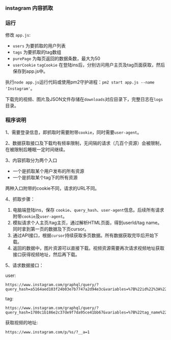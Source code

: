 ### instagram 内容抓取

### 运行

修改 `app.js`:

* `users` 为要抓取的用户列表
* `tags` 为要抓取的tag数组
* `purePage` 为每页返回的数据条数，最大为50
* `userCookie` `tagCookie` 在登陆ins后，分别访问用户主页及tag页面获取，然后保存到app.js中。

执行`node app.js`运行代码或使用pm2守护进程：`pm2 start app.js --name 'Instagram'`。

下载完的视频、图片及JSON文件存储在`downloads`对应目录下，完整日志在`logs`目录。

### 程序说明

1、需要登录信息，即抓取时需要附带`cookie`，同时需要`user-agent`。

2、数据获取接口及下载均有频率限制，无间隔的请求（几百个资源）会被限制，在被限制后睡眠一定时间继续。

3、内容抓取分为两个入口

* 一个是抓取某个用户发布的所有资源
* 一个是抓取某个tag下的所有资源

两种入口附带的cookie不同，请求的URL不同。

4、抓取步骤：

1. 电脑端登陆ins，保存 `cookie`、`query_hash`、`user-agent`信息。后续所有请求附带`cookie`及`user-agent`。
2. 模拟请求个人主页/tag主页，通过解析HTML页面，得到userId/tag name。同时拿到第一页的数据及下页cursor。
3. 通过API接口，根据`cursor`持续获取多页数据。所有数据获取完毕后开始下载。
4. 返回的数据中，图片资源可以直接下载。视频资源需要再次请求视频地址获取接口获得视频地址，然后再下载。

5、请求数据接口：

user:

```
https://www.instagram.com/graphql/query/?query_hash=a5164aed103f24b03e7b7747a2d94e3c&variables=%7B%22id%22%3A%22%s%22%2C%22first%22%3A${purePage}%2C%22after%22%3A%22%s%22%7D
```
tag:

```
https://www.instagram.com/graphql/query/?query_hash=1780c1b186e2c37de9f7da95ce41bb67&variables=%7B%22tag_name%22%3A%22%s%22%2C%22first%22%3A${purePage}%2C%22after%22%3A%22%s%22%7D
```

获取视频的地址:

```
https://www.instagram.com/p/%s/?__a=1
```

